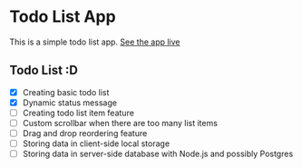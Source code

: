 # Todo List App
This is a simple todo list app.
[See the app live](https://master--thriving-conkies-e9800e.netlify.app/)

## Todo List :D

- [x] Creating basic todo list
- [x] Dynamic status message
- [ ] Creating todo list item feature
- [ ] Custom scrollbar when there are too many list items
- [ ] Drag and drop reordering feature
- [ ] Storing data in client-side local storage
- [ ] Storing data in server-side database with Node.js and possibly Postgres